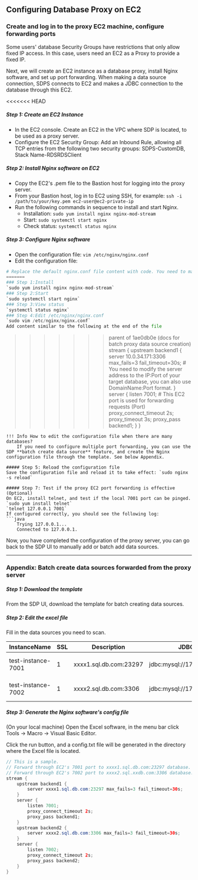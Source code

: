 ## Configuring Database Proxy on EC2

### Create and log in to the proxy EC2 machine, configure forwarding ports
Some users' database Security Groups have restrictions that only allow fixed IP access. In this case, users need an EC2 as a Proxy to provide a fixed IP.

Next, we will create an EC2 instance as a database proxy, install Nginx software, and set up port forwarding. When making a data source connection, SDPS connects to EC2 and makes a JDBC connection to the database through this EC2.

<<<<<<< HEAD
##### Step 1: Create an EC2 Instance
- In the EC2 console. Create an EC2 in the VPC where SDP is located, to be used as a proxy server.
- Configure the EC2 Security Group: Add an Inbound Rule, allowing all TCP entries from the following two security groups: SDPS-CustomDB, Stack Name-RDSRDSClient

##### Step 2: Install Nginx software on EC2
- Copy the EC2's .pem file to the Bastion host for logging into the proxy server.
- From your Bastion host, log in to EC2 using SSH, for example:
  `ssh -i /path/to/your/key.pem ec2-user@ec2-private-ip`
- Run the following commands in sequence to install and start Nginx.
  - Installation: `sudo yum install nginx nginx-mod-stream`
  - Start: `sudo systemctl start nginx`
  - Check status: `systemctl status nginx`

##### Step 3: Configure Nginx software
  - Open the configuration file: `vim /etc/nginx/nginx.conf`
  - Edit the configuration file:
```python
# Replace the default nginx.conf file content with code. You need to make necessary adjustments.
=======
### Step 1:Install
`sudo yum install nginx nginx-mod-stream`
### Step 2:Start
`sudo systemctl start nginx`
### Step 3:View status
`systemctl status nginx`
### Step 4:Edit /etc/nginx/nginx.conf
`sudo vim /etc/nginx/nginx.conf`  
Add content similar to the following at the end of the file
```
>>>>>>> parent of 1ae0db0e (docs for batch proxy data source creation)
stream {
    upstream backend1 {
        server 10.0.34.171:3306  max_fails=3 fail_timeout=30s; 
        # You need to modify the server address to the IP:Port of your target database, you can also use DomainName:Port format.
    }
    server {
        listen 7001; # This EC2 port is used for forwarding requests (Port)
        proxy_connect_timeout 2s;
        proxy_timeout 3s;
        proxy_pass backend1;
    }
}
```
!!! Info How to edit the configuration file when there are many databases?
    If you need to configure multiple port forwarding, you can use the SDP **batch create data source** feature, and create the Nginx configuration file through the template. See below Appendix.

##### Step 5: Reload the configuration file
Save the configuration file and reload it to take effect: `sudo nginx -s reload`

##### Step 7: Test if the proxy EC2 port forwarding is effective (Optional)
On EC2, install telnet, and test if the local 7001 port can be pinged.
`sudo yum install telnet`
`telnet 127.0.0.1 7001`
If configured correctly, you should see the following log:
```java
    Trying 127.0.0.1...
    Connected to 127.0.0.1.
```
Now, you have completed the configuration of the proxy server, you can go back to the SDP UI to manually add or batch add data sources.

---
### Appendix: Batch create data sources forwarded from the proxy server

##### Step 1: Download the template
From the SDP UI, download the template for batch creating data sources.

##### Step 2: Edit the excel file
Fill in the data sources you need to scan.

| InstanceName        | SSL | Description                                                        | JDBC_URL                                     | JDBC_Databases | SecretARN | Username | Password   | AccountID            | Region         | ProviderID |
|---------------------|-----|--------------------------------------------------------------------|----------------------------------------------|----------------|-----------|----------|------------|----------------------|----------------|------------|
| test-instance-7001  | 1   | xxxx1.sql.db.com:23297 | jdbc:mysql://172.31.48.6:7001                |                |           | root     | Temp123456! | 123456789 | ap-guangzhou-1 | 4          |
| test-instance-7002  | 1   | xxxx2.sql.db.com:3306 | jdbc:mysql://172.31.48.6:7002                |                |           | root     | Temp123456! | 123456789 | ap-guangzhou-1 | 4          |

##### Step 3: Generate the Nginx software's config file
(On your local machine) Open the Excel software, in the menu bar click Tools → Macro → Visual Basic Editor.

Click the run button, and a config.txt file will be generated in the directory where the Excel file is located.

```java
// This is a sample.
// Forward through EC2's 7001 port to xxxx1.sql.db.com:23297 database.
// Forward through EC2's 7002 port to xxxx2.sql.xxdb.com:3306 database.
stream {
    upstream backend1 {
        server xxxx1.sql.db.com:23297 max_fails=3 fail_timeout=30s;
    }
    server {
        listen 7001; 
        proxy_connect_timeout 2s;
        proxy_pass backend1;
    }
    upstream backend2 {
        server xxxx2.sql.db.com:3306 max_fails=3 fail_timeout=30s;
    }
    server {
        listen 7002; 
        proxy_connect_timeout 2s;
        proxy_pass backend2;
    }
}
```